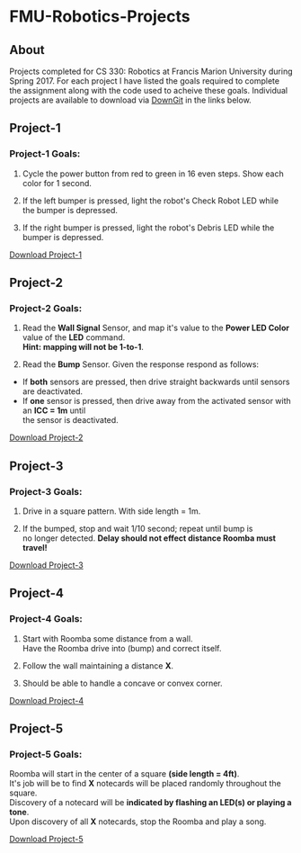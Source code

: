 # FMU-Robotics-Projects

## About

Projects completed for CS 330: Robotics at Francis Marion University during Spring 2017. For each project I have listed the goals required to complete the assignment along with the code used to acheive these goals. Individual projects are available to download via [DownGit](https://minhaskamal.github.io/DownGit/#/home) in the links below.

## Project-1

### Project-1 Goals:
1. Cycle the power button from red to green in 16 even steps. Show each<br>
color for 1 second.

2. If the left bumper is pressed, light the robot's Check Robot LED while<br>
the bumper is depressed.

3. If the right bumper is pressed, light the robot's Debris LED while the<br>
bumper is depressed.

[Download Project-1](https://minhaskamal.github.io/DownGit/#/home?url=https://github.com/rfenters95/FMU-Robotics-Projects/tree/master/Project-1)

## Project-2

### Project-2 Goals:
1. Read the **Wall Signal** Sensor, and map it's value to the __Power LED Color__ value
of the **LED** command. <br> **Hint: mapping will not be 1-to-1**.

2. Read the **Bump** Sensor. Given the response respond as follows:
- If **both** sensors are pressed, then drive straight backwards until sensors are deactivated.
- If **one** sensor is pressed, then drive away from the activated sensor with an **ICC = 1m** until <br>
the sensor is deactivated.

[Download Project-2](https://minhaskamal.github.io/DownGit/#/home?url=https://github.com/rfenters95/FMU-Robotics-Projects/tree/master/Project-2)

## Project-3

### Project-3 Goals:
1. Drive in a square pattern. With side length = 1m.

2. If the bumped, stop and wait 1/10 second; repeat until bump is <br>
no longer detected. **Delay should not effect distance Roomba must travel!**

[Download Project-3](https://minhaskamal.github.io/DownGit/#/home?url=https://github.com/rfenters95/FMU-Robotics-Projects/tree/master/Project-3)

## Project-4

### Project-4 Goals:
1. Start with Roomba some distance from a wall. <br>
Have the Roomba drive into (bump) and correct itself.

2. Follow the wall maintaining a distance **X**.

3. Should be able to handle a concave or convex corner.

[Download Project-4](https://minhaskamal.github.io/DownGit/#/home?url=https://github.com/rfenters95/FMU-Robotics-Projects/tree/master/Project-4)

## Project-5

### Project-5 Goals:
Roomba will start in the center of a square **(side length = 4ft)**. <br>
It's job will be to find **X** notecards will be placed randomly throughout the square. <br>
Discovery of a notecard will be **indicated by flashing an LED(s) or playing a tone**. <br>
Upon discovery of all **X** notecards, stop the Roomba and play a song.

[Download Project-5](https://minhaskamal.github.io/DownGit/#/home?url=https://github.com/rfenters95/FMU-Robotics-Projects/tree/master/Project-5)
